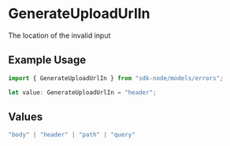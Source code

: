 # GenerateUploadUrlIn

The location of the invalid input

## Example Usage

```typescript
import { GenerateUploadUrlIn } from "sdk-node/models/errors";

let value: GenerateUploadUrlIn = "header";
```

## Values

```typescript
"body" | "header" | "path" | "query"
```
